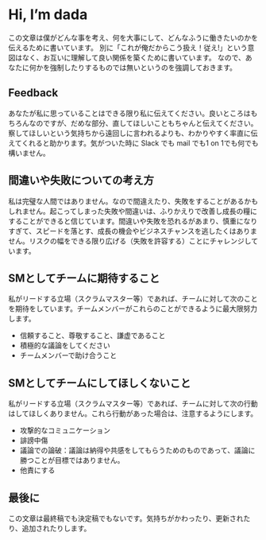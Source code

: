 # Hi, I’m dada

この文章は僕がどんな事を考え、何を大事にして、どんなふうに働きたいのかを伝えるために書いています。 別に「これが俺だからこう扱え！従え!」という意図はなく、お互いに理解して良い関係を築くために書いています。 なので、あなたに何かを強制したりするものでは無いというのを強調しておきます。

## Feedback
あなたが私に思っていることはできる限り私に伝えてください。良いところはもちろんなのですが、だめな部分、直してほしいこともちゃんと伝えてください。察してほしいという気持ちから遠回しに言われるよりも、わかりやすく率直に伝えてくれると助かります。気がついた時に Slack でも mail でも1 on 1でも何でも構いません。

## 間違いや失敗についての考え方
私は完璧な人間ではありません。なので間違えたり、失敗をすることがあるかもしれません。起こってしまった失敗や間違いは、ふりかえりで改善し成長の糧にすることができると信じています。間違いや失敗を恐れるがあまり、慎重になりすぎて、スピードを落とす、成長の機会やビジネスチャンスを逃したくはありません。リスクの幅をできる限り広げる（失敗を許容する）ことにチャレンジしています。

## SMとしてチームに期待すること
私がリードする立場（スクラムマスター等）であれば、チームに対して次のことを期待をしています。チームメンバーがこれらのことができるように最大限努力します。
- 信頼すること、尊敬すること、謙虚であること
- 積極的な議論をしてください
- チームメンバーで助け合うこと

## SMとしてチームにしてほしくないこと
私がリードする立場（スクラムマスター等）であれば、チームに対して次の行動はしてほしくありません。これら行動があった場合は、注意するようにします。
- 攻撃的なコミュニケーション
- 誹謗中傷
- 議論での論破：議論は納得や共感をしてもらうためのものであって、議論に勝つことが目標ではありません。
- 他責にする

## 最後に
この文章は最終稿でも決定稿でもないです。気持ちがかわったり、更新されたり、追加されたりします。
